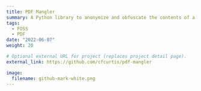 ```yaml
---
title: PDF Mangler
summary: A Python library to anonymize and obfuscate the contents of a PDF, producing a version that retains the structure and can be used for debugging without violating usage agreements.
tags:
  - FOSS
  - PDF
date: "2022-06-07"
weight: 20

# Optional external URL for project (replaces project detail page).
external_link: https://github.com/cfcurtis/pdf-mangler

image:
  filename: github-mark-white.png
---
```

